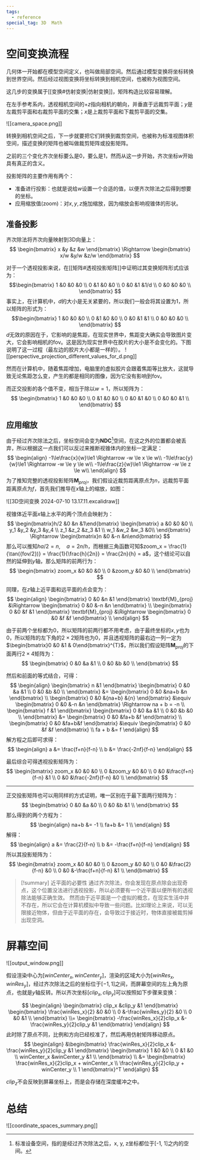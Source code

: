 ```yaml
---
tags:
  - reference
special_tag: 3D  Math
---
```

# 空间变换流程

几何体一开始都在模型空间定义，也叫做局部空间。然后通过模型变换将坐标转换到世界空间。然后经过视图变换将坐标转换到相机空间，也被称为视图空间。

这几步的变换属于[[变换#仿射变换|仿射变换]]，矩阵构造比较容易理解。

在左手参考系内，透视相机空间的$+z$指向相机的朝向，并垂直于远裁剪平面；$y$是左裁剪平面和右裁剪平面的交集；$x$是上裁剪平面和下裁剪平面的交集。

![[camera_space.png]]

转换到相机空间之后，下一步就要把它们转换到裁剪空间，也被称为标准视图体积空间，描述变换的矩阵也被叫做裁剪矩阵或投影矩阵。

之前的三个变化齐次坐标要么是$0$，要么是$1$，然而从这一步开始，齐次坐标$w$开始具有真正的含义。

投影矩阵的主要作用有两个：
- 准备进行投影：也就是说给$w$设置一个合适的值，以便齐次除法之后得到想要的坐标。
- 应用缩放值(zoom)：对$x, y, z$施加缩放，因为缩放会影响视锥体的形状。

## 准备投影

齐次除法将齐次向量映射到3D向量上：
$$
\begin{bmatrix}
x &y &z &w
\end{bmatrix}
\Rightarrow
\begin{bmatrix}
x/w &y/w &z/w
\end{bmatrix}
$$

对于一个透视投影来说，在[[矩阵#透视投影矩阵]]中证明过其变换矩阵形式应该为：
$$\begin{bmatrix}
1 &0 &0 &0 \\
0 &1 &0 &0 \\
0 &0 &1 &1/d \\
0 &0 &0 &0 \\
\end{bmatrix}
$$
事实上，在计算机中，$d$的大小是无关紧要的，所以我们一般会将其设置为1，所以矩阵的形式为：
$$\begin{bmatrix}
1 &0 &0 &0 \\
0 &1 &0 &0 \\
0 &0 &1 &1 \\
0 &0 &0 &0 \\
\end{bmatrix}
$$
$d$无效的原因在于，它影响的是焦距，在现实世界中，焦距变大确实会导致图片变大，它会影响相机的fov。这是因为现实世界中在胶片的大小是不会变化的。下图说明了这一过程（最左边的胶片大小都是一样的）。
![[perspective_projection_different_values_for_d.png]]

然而在计算机中，随着焦距增加，电脑里的虚拟胶片会跟着焦距等比放大，这就导致无论焦距怎么变，产生的都是相同的图像，因为它没有影响到fov。

而正交投影的各个值不变，相当于除以$w = 1$，所以矩阵为：
$$
\begin{bmatrix}
1 &0 &0 &0 \\
0 &1 &0 &0 \\
0 &0 &1 &0 \\
0 &0 &0 &1 \\
\end{bmatrix}
$$

## 应用缩放

由于经过齐次除法之后，坐标空间会变为**NDC**[^1]空间，在这之外的位置都会被丢弃，所以根据这一点我们可以反过来推断视锥体内的坐标一定满足：
$$
\begin{align}
-1\le\frac{x}{w}\le1 \Rightarrow -w \le x \le w\\
-1\le\frac{y}{w}\le1 \Rightarrow -w \le y \le w\\
-1\le\frac{z}{w}\le1 \Rightarrow -w \le z \le w\\
\end{align}
$$
为了推知完整的透视投影矩阵$\textbf{M}_{proj}$，我们假设近裁剪距离原点为$n$，远裁剪平面距离原点为$f$，首先我们推导在$x$轴上的缩放，如图：

![[3D空间变换 2024-07-10 13.17.11.excalidraw]]

视锥体近平面$x$轴上水平的两个顶点会映射为：
$$
\begin{bmatrix}h/2 &0 &n &1\end{bmatrix}
\begin{bmatrix}
a &0 &0 &0 \\
y_1 &y_2 &y_3 &y_4 \\
z_1 &z_2 &z_3 &1 \\
w_1 &w_2 &w_3 &0\\
\end{bmatrix}
\Rightarrow
\begin{bmatrix}n &0 &-n &n\end{bmatrix}
$$
那么可以推知$ha/2 = n, \quad a = 2n/h$，而根据三角函数可知$zoom_x = \frac{1}{\tan({fov/2})} = \frac{1}{\frac{h}{2n}} = \frac{2n}{h} = a$，这个结论可以自然的延伸到$y$轴，那么矩阵的前两行为：
$$
\begin{bmatrix}
zoom_x &0 &0 &0 \\
0 &zoom_y &0 &0 \\
\end{bmatrix}
$$

同理，在$z$轴上近平面和远平面的点会变为：
$$
\begin{align}
\begin{bmatrix}
0 &0 &n &1
\end{bmatrix}
\textbf{M}_{proj} &\Rightarrow
\begin{bmatrix}
0 &0 &-n &n
\end{bmatrix} \\
\begin{bmatrix}
0 &0 &f &1
\end{bmatrix}
\textbf{M}_{proj} &\Rightarrow
\begin{bmatrix}
0 &0 &f &f
\end{bmatrix} \\
\end{align}
$$

由于前两个坐标都为$0$，所以矩阵的前两行都不用考虑，由于最终坐标的$x, y$也为$0$，所以矩阵的左下角的$2\times2$矩阵也为$0$，并且透视矩阵的最右边一列一定为$\begin{bmatrix}0 &0 &1 & 0\end{bmatrix}^{T}$，所以我们假设矩阵$\textbf{M}_{proj}$的下面两行$2\times4$矩阵为：
$$
\begin{bmatrix}
0 &0 &a &1 \\
0 &0 &b &0 \\
\end{bmatrix}
$$

然后和前面的等式结合，可得：
$$
\begin{align}
\begin{bmatrix}
n &1
\end{bmatrix}
\begin{bmatrix}
0 &0 &a &1 \\
0 &0 &b &0 \\
\end{bmatrix} &=
\begin{bmatrix}
0 &0 &na+b &n
\end{bmatrix} \\
\begin{bmatrix}
0 &0 &{na+b} &{n}
\end{bmatrix} &\equiv
\begin{bmatrix}
0 &0 &-n &n
\end{bmatrix} \Rightarrow
na + b = -n \\
\begin{bmatrix}
f &1
\end{bmatrix}
\begin{bmatrix}
0 &0 &a &1 \\
0 &0 &b &0 \\
\end{bmatrix} &=
\begin{bmatrix}
0 &0 &fa+b &f
\end{bmatrix} \\
\begin{bmatrix}
0 &0 &fa+b&f
\end{bmatrix} &\equiv
\begin{bmatrix}
0 &0 &f &f
\end{bmatrix} \\
fa + b &= f
\end{align}
$$
解方程之后即可求得：
$$
\begin{align}
a &= \frac{f+n}{f-n} \\
b &= \frac{-2nf}{f-n}
\end{align}
$$

最后综合可得透视投影矩阵为：
$$
\begin{bmatrix}
zoom_x &0 &0 &0 \\
0 &zoom_y &0 &0 \\
0 &0 &\frac{f+n}{f-n} &1 \\
0 &0 &\frac{-2nf}{f-n} &0 \\
\end{bmatrix}
$$

---

正交投影矩阵也可以用同样的方式证明，唯一区别在于最下面两行矩阵为：
$$
\begin{bmatrix}
0 &0 &a &0 \\
0 &0 &b &1 \\
\end{bmatrix}
$$
那么得到的两个方程为：
$$
\begin{align}
na+b &= -1 \\
fa+b &= 1 \\
\end{align}
$$
解得：
$$
\begin{align}
a &= \frac{2}{f-n} \\
b &= -\frac{f+n}{f-n}
\end{align}
$$
所以其投影矩阵为：
$$
\begin{bmatrix}
zoom_x &0 &0 &0 \\
0 &zoom_y &0 &0 \\
0 &0 &\frac{2}{f-n} &0 \\
0 &0 &-\frac{f+n}{f-n} &1 \\
\end{bmatrix}
$$

> [!summary] 近平面的必要性
> 通过齐次除法，你会发现在原点除会出现奇点，这个位置没法进行透视投影，所以必须要有一个近平面以便所有的透视除法能够正确生效。
> 然而由于近平面是一个虚拟的概念，在现实生活中并不存在，所以它会在计算机模拟中导致一些问题。比如理论上来说，可以无限接近物体，但由于近平面的存在，会导致过于接近时，物体直接被裁剪掉出现空洞。

# 屏幕空间

![[output_window.png]]

假设渲染中心为$[winCenter_x, winCenter_y]$，渲染的区域大小为$[winRes_x, winRes_y]$，经过齐次除法之后的坐标位于$[-1, 1]$之间，而屏幕空间的左上角为原点，也就是$y$轴反转。所以齐次坐标$[clip_x, clip_y]$可以按照如下步骤来变换：

$$
\begin{align}
\begin{bmatrix}
clip_x &clip_y &1
\end{bmatrix}
\begin{bmatrix}
\frac{winRes_x}{2} &0 &0 \\
0 &-\frac{winRes_y}{2} &0 \\
0 &0 &1 \\
\end{bmatrix} \\=
\begin{bmatrix}
-\frac{winRes_x}{2}clip_x
&-\frac{winRes_y}{2}clip_y
&1
\end{bmatrix}
\end{align}
$$
此时除了原点不同，比例和方向已经校准了，然后再用仿射矩阵移动原点。
$$
\begin{align}
&\begin{bmatrix}
\frac{winRes_x}{2}clip_x
&-\frac{winRes_y}{2}clip_y
&1
\end{bmatrix}
\begin{bmatrix}
1 &0 &0 \\
0 &1 &0 \\
winCenter_x &winCenter_y &1 \\
\end{bmatrix} \\
&= 
\begin{bmatrix}
\frac{winRes_x}{2}clip_x + winCenter_x \\
\frac{winRes_y}{2}clip_y + winCenter_y \\
1
\end{bmatrix}^T
\end{align}
$$

$clip_z$不会反映到屏幕坐标上，而是会存储在深度缓冲之中。

# 总结

![[coordinate_spaces_summary.png]]

[^1]: 标准设备空间，指的是经过齐次除法之后，x, y, z坐标都位于[-1, 1]之内的空间。